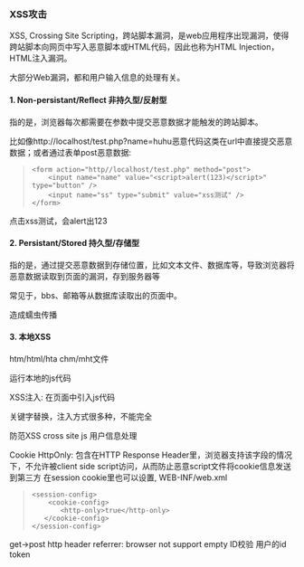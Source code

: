 ### XSS攻击
XSS, Crossing Site Scripting，跨站脚本漏洞，是web应用程序出现漏洞，使得跨站脚本向网页中写入恶意脚本或HTML代码，因此也称为HTML Injection，HTML注入漏洞。

大部分Web漏洞，都和用户输入信息的处理有关。

#### 1. Non-persistant/Reflect 非持久型/反射型

指的是，浏览器每次都需要在参数中提交恶意数据才能触发的跨站脚本。

比如像http://localhost/test.php?name=huhu<scirpt>恶意代码</script>这类在url中直接提交恶意数据；或者通过表单post恶意数据:
>
>     <form action="http//localhost/test.php" method="post">
>         <input name="name" value="<script>alert(123)</script>" type="button" />
>         <input name="ss" type="submit" value="xss测试" />
>     </form>

点击xss测试，会alert出123

#### 2. Persistant/Stored 持久型/存储型

指的是，通过提交恶意数据到存储位置，比如文本文件、数据库等，导致浏览器将恶意数据读取到页面的漏洞，存到服务器等

常见于，bbs、邮箱等从数据库读取出的页面中。

造成蠕虫传播

#### 3. 本地XSS

htm/html/hta
chm/mht文件

运行本地的js代码


XSS注入: 在页面中引入js代码

关键字替换，注入方式很多种，不能完全

防范XSS cross site js
用户信息处理

Cookie HttpOnly:
包含在HTTP Response Header里，浏览器支持该字段的情况下，不允许被client side script访问，从而防止恶意script文件将cookie信息发送到第三方
在session cookie里也可以设置, WEB-INF/web.xml
>
>     <session-config>
> 	      <cookie-config>
>            <http-only>true</http-only>
>        </cookie-config>
>     </session-config>
> 

 get->post
http header referrer: browser not support empty
ID校验 用户的id
token



